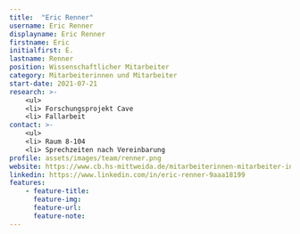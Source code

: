 ```yaml
---
title:  "Eric Renner"
username: Eric Renner
displayname: Eric Renner
firstname: Eric
initialfirst: E.
lastname: Renner
position: Wissenschaftlicher Mitarbeiter
category: Mitarbeiterinnen und Mitarbeiter
start-date: 2021-07-21
research: >- 
    <ul>
    <li> Forschungsprojekt Cave
    <li> Fallarbeit
contact: >-
    <ul>
    <li> Raum 8-104
    <li> Sprechzeiten nach Vereinbarung 
profile: assets/images/team/renner.png
website: https://www.cb.hs-mittweida.de/mitarbeiterinnen-mitarbeiter-in-ihren-fachgruppen/renner-eric/
linkedin: https://www.linkedin.com/in/eric-renner-9aaa18199
features:
    - feature-title: 
      feature-img: 
      feature-url: 
      feature-note: 
---
```

